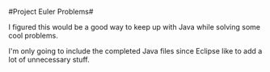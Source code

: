 #Project Euler Problems#

I figured this would be a good way to keep up with Java while solving some cool problems.

I'm only going to include the completed Java files since Eclipse like to add a lot of unnecessary stuff. 